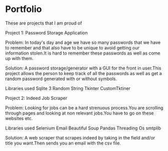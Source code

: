 # Portfolio
These are projects that I am proud of 

Project 1: Password Storage Application 


Problem: In today's day and age we have so many passwords that we have to remember and that also have to be unique to avoid getting our information stolen.It is hard to remember these passwords as well as come up with them.

Solution: A password storage/generator with a GUI for the front in user.This project allows the person to keep track of all the passwords as well as get a random password generated with or without symbols.

Libraries used
Sqlite 3
Random 
String 
Tkinter 
CustomTktiner


Project 2: Indeed Job Scraper

Problem: Looking for jobs can be a hard strenuous process.You are scrolling through pages and looking at non relevant jobs.You have to go on these websites etc.

Libraries used
Selenium 
Email 
Beautiful Soup 
Pandas 
Threading 
Os 
smtplib


Solution: A web scraper that scrapes indeed by taking in the field and/or title you want.Then sends you an email with the csv file.


